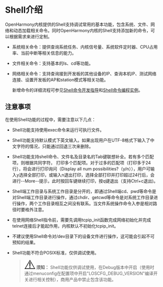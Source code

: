 # Shell介绍


OpenHarmony内核提供的Shell支持调试常用的基本功能，包含系统、文件、网络和动态加载相关命令。同时OpenHarmony内核的Shell支持添加新的命令，可以根据需求来进行定制。


- 系统相关命令：提供查询系统任务、内核信号量、系统软件定时器、CPU占用率、当前中断等相关信息的能力。

- 文件相关命令：支持基本的ls、cd等功能。

- 网络相关命令：支持查询接到开发板的其他设备的IP、查询本机IP、测试网络连接、设置开发板的AP和station模式等相关功能。

  新增命令的详细流程可参见[Shell命令开发指导](../kernel/kernel-small-debug-shell-guide.md)和[Shell命令编程实例](../kernel/kernel-small-debug-shell-build.md)。


## 注意事项

在使用Shell功能的过程中，需要注意以下几点：

- Shell功能支持使用exec命令来运行可执行文件。

- Shell功能支持默认模式下英文输入。如果出现用户在UTF-8格式下输入了中文字符的情况，只能通过回退三次来删除。

- Shell功能支持shell命令、文件名及目录名的Tab键联想补全。若有多个匹配项，则根据共同字符， 打印多个匹配项。对于过多的匹配项（打印多于24行），将会进行打印询问（Display all num  possibilities?（y/n）），用户可输入y选择全部打印，或输入n退出打印，选择全部打印并打印超过24行后，会进行--More--提示，此时按回车键继续打印，按q键退出（支持Ctrl+c退出)。

- Shell端工作目录与系统工作目录是分开的，即通过Shell端cd、pwd等命令是对Shell端工作目录进行操作，通过chdir、getcwd等命令是对系统工作目录进行操作，两个工作目录相互之间没有联系。当文件系统操作命令入参是相对路径时要格外注意。

- 在使用网络Shell指令前，需要先调用tcpip_init函数完成网络初始化并完成telnet连接后才能起作用，内核默认不初始化tcpip_init。

- 不建议使用Shell命令对/dev目录下的设备文件进行操作，这可能会引起不可预知的结果。

- Shell功能不符合POSIX标准，仅供调试使用。
  > ![icon-notice.gif](public_sys-resources/icon-notice.gif) **须知：**
  > Shell功能仅供调试使用，在Debug版本中开启（使用时通过menuconfig在配置项中开启"LOSCFG_DEBUG_VERSION"编译开关进行相关控制），商用产品中禁止包含该功能。
